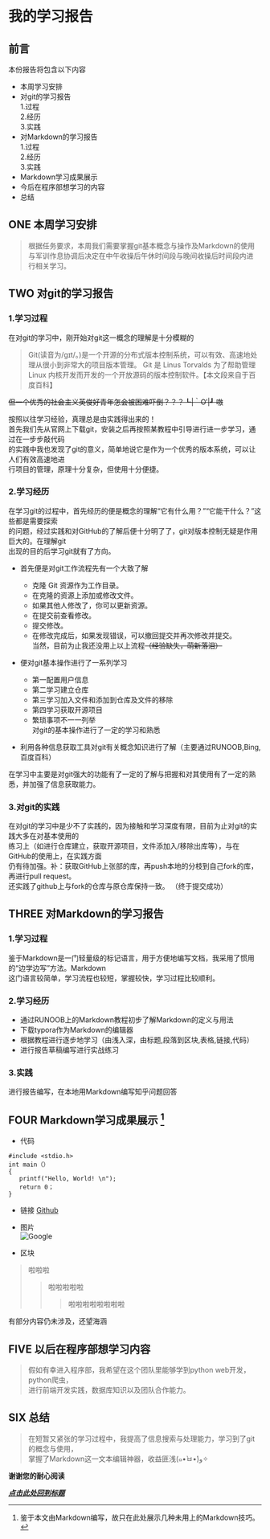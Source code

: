 # 我的学习报告
## 前言
本份报告将包含以下内容
* 本周学习安排
* 对git的学习报告  
   1.过程  
   2.经历  
   3.实践  
* 对Markdown的学习报告  
   1.过程  
   2.经历  
   3.实践  
* Markdown学习成果展示
* 今后在程序部想学习的内容
* 总结  
  
## ONE 本周学习安排
>根据任务要求，本周我们需要掌握git基本概念与操作及Markdown的使用  
>与军训作息协调后决定在中午收操后午休时间段与晚间收操后时间段内进  
>行相关学习。  

## TWO 对git的学习报告
### 1.学习过程
在对git的学习中，刚开始对git这一概念的理解是十分模糊的  

>Git(读音为/gɪt/。)是一个开源的分布式版本控制系统，可以有效、高速地处理从很小到非常大的项目版本管理。 Git 是 Linus Torvalds 为了帮助管理 Linux 内核开发而开发的一个开放源码的版本控制软件。【本文段来自于百度百科】  

~~但一个优秀的社会主义英俊好青年怎会被困难吓倒？？？┗|｀O′|┛ 嗷~~   

按照以往学习经验，真理总是由实践得出来的！  
首先我们先从官网上下载git，安装之后再按照某教程中引导进行进一步学习，通过在一步步敲代码  
的实践中我也发现了git的意义，简单地说它是作为一个优秀的版本系统，可以让人们有效高速地进  
行项目的管理，原理十分复杂，但使用十分便捷。

### 2.学习经历
在学习git的过程中，首先经历的便是概念的理解“它有什么用？”“它能干什么？”这些都是需要探索  
的问题，经过实践和对GitHub的了解后便十分明了了，git对版本控制无疑是作用巨大的。在理解git  
出现的目的后学习git就有了方向。  

* 首先便是对git工作流程先有一个大致了解
   * 克隆 Git 资源作为工作目录。
   * 在克隆的资源上添加或修改文件。 
   * 如果其他人修改了，你可以更新资源。
   * 在提交前查看修改。
   * 提交修改。
   * 在修改完成后，如果发现错误，可以撤回提交并再次修改并提交。  
当然，目前为止我还没用上以上流程~~（经验缺失，萌新落泪）~~  

* 便对git基本操作进行了一系列学习
   * 第一配置用户信息
   * 第二学习建立仓库
   * 第三学习加入文件和添加到仓库及文件的移除  
   * 第四学习获取开源项目
   * 繁琐事项不一一列举  
对git的基本操作进行了一定的学习和熟悉  
  
* 利用各种信息获取工具对git有关概念知识进行了解（主要通过RUNOOB,Bing,百度百科）  

在学习中主要是对git强大的功能有了一定的了解与把握和对其使用有了一定的熟悉，并加强了信息获取能力。  
### 3.对git的实践  
在对git的学习中是少不了实践的，因为接触和学习深度有限，目前为止对git的实践大多在对基本使用的  
练习上（如进行仓库建立，获取开源项目，文件添加入/移除出库等），与在GitHub的使用上，在实践方面  
仍有待加强。补：获取GitHub上张部的库，再push本地的分枝到自己fork的库，再进行pull request。  
还实践了github上与fork的仓库与原仓库保持一致。
（终于提交成功）  

## THREE 对Markdown的学习报告  
### 1.学习过程  
鉴于Markdown是一门轻量级的标记语言，用于方便地编写文档，我采用了惯用的“边学边写”方法。Markdown  
这门语言较简单，学习流程也较短，掌握较快，学习过程比较顺利。  
### 2.学习经历  
   * 通过RUNOOB上的Markdown教程初步了解Markdown的定义与用法  
   * 下载typora作为Markdown的编辑器
   * 根据教程进行逐步地学习（由浅入深，由标题,段落到区块,表格,链接,代码）  
   * 进行报告草稿编写进行实战练习  
### 3.实践  
进行报告编写，在本地用Markdown编写知乎问题回答  

## FOUR Markdown学习成果展示 [^注]  
[^注]:鉴于本文由Markdown编写，故只在此处展示几种未用上的Markdown技巧。  
   * 代码  
   ```c语言  
   #include <stdio.h>  
   int main（）
   {
      printf("Hello, World! \n");
      return 0；
   }  
   ```
   * 链接
      [Github](https://github.com)  
     
   * 图片  
      ![Google](https://timgsa.baidu.com/timg?image&quality=80&size=b9999_10000&sec=1569216157&di=c7e27a792a4e339a761a740aac7bb198&imgtype=jpg&er=1&src=http%3A%2F%2Ffile.elecfans.com%2Fweb1%2FM00%2F68%2FEA%2FpIYBAFvNZMGAD80EAAG3kq1XBts525.png)    
   * 区块  
   >啦啦啦  
   >>啦啦啦啦啦  
   >>>啦啦啦啦啦啦啦啦  

有部分内容仍未涉及，还望海涵  

## FIVE 以后在程序部想学习内容  
>假如有幸进入程序部，我希望在这个团队里能够学到python web开发，python爬虫，  
>进行前端开发实践，数据库知识以及团队合作能力。  
## SIX 总结  
>在短暂又紧张的学习过程中，我提高了信息搜索与处理能力，学习到了git的概念与使用，  
>掌握了Markdown这一文本编辑神器，收益匪浅(๑•̀ㅂ•́)و✧   

**谢谢您的耐心阅读**  

[***点击此处回到标题***](#我的学习报告)  
